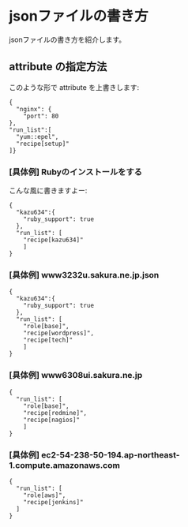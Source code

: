 # jsonファイルの書き方
jsonファイルの書き方を紹介します。

## attribute の指定方法
このような形で attribute を上書きします:

```
{
  "nginx": {
    "port": 80
},
"run_list":[
  "yum::epel",
  "recipe[setup]"
]}
```

### [具体例] Rubyのインストールをする
こんな風に書きますよー:

```
{
  "kazu634":{
    "ruby_support": true
  },
  "run_list": [
    "recipe[kazu634]"
    ]
}
```

### [具体例] www3232u.sakura.ne.jp.json

```
{
  "kazu634":{
    "ruby_support": true
  },
  "run_list": [
    "role[base]",
    "recipe[wordpress]",
    "recipe[tech]"
    ]
}
```

### [具体例] www6308ui.sakura.ne.jp

```
{
  "run_list": [
    "role[base]",
    "recipe[redmine]",
    "recipe[nagios]"
    ]
}
```

### [具体例] ec2-54-238-50-194.ap-northeast-1.compute.amazonaws.com

```
{
  "run_list": [
    "role[aws]",
    "recipe[jenkins]"
  ]
}
```
